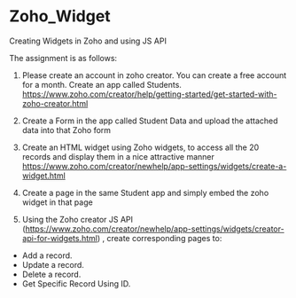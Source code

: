 # Zoho_Widget
Creating Widgets in Zoho and using JS API

The assignment is as follows:

1. Please create an account in zoho creator. You can create a free account for a month. Create an app called Students. 
https://www.zoho.com/creator/help/getting-started/get-started-with-zoho-creator.html

2. Create a Form in the app called Student Data and upload the attached data into that Zoho form

3. Create an HTML widget using Zoho widgets, to access all the 20 records and display them in a nice attractive manner
https://www.zoho.com/creator/newhelp/app-settings/widgets/create-a-widget.html

4. Create a page in the same Student app and simply embed the zoho widget in that page 

5. Using the Zoho creator JS API (https://www.zoho.com/creator/newhelp/app-settings/widgets/creator-api-for-widgets.html) , create corresponding pages to:
- Add a record.
- Update a record.
- Delete a record.
- Get Specific Record Using ID.
